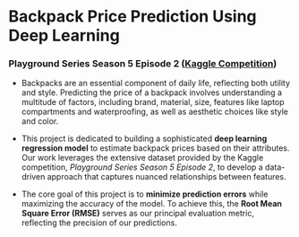 # **Backpack Price Prediction Using Deep Learning**
### Playground Series Season 5 Episode 2 ([Kaggle Competition](https://www.kaggle.com/competitions/playground-series-s5e2/overview))

  
- Backpacks are an essential component of daily life, reflecting both utility and style. Predicting the price of a backpack involves understanding a multitude of factors, including brand, material, size, features like laptop compartments and waterproofing, as well as aesthetic choices like style and color.

- This project is dedicated to building a sophisticated **deep learning regression model** to estimate backpack prices based on their attributes. Our work leverages the extensive dataset provided by the Kaggle competition, *Playground Series Season 5 Episode 2*, to develop a data-driven approach that captures nuanced relationships between features.

- The core goal of this project is to **minimize prediction errors** while maximizing the accuracy of the model. To achieve this, the **Root Mean Square Error (RMSE)** serves as our principal evaluation metric, reflecting the precision of our predictions.
